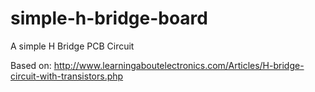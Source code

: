 # simple-h-bridge-board
A simple H Bridge PCB Circuit

Based on: http://www.learningaboutelectronics.com/Articles/H-bridge-circuit-with-transistors.php
